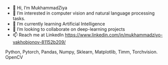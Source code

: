 - 👋 Hi, I’m MukhammadZiya
- 👀 I’m interested in computer vision and natural language processing tasks.
- 🌱 I’m currently learning Artificial Intelligence 
- 💞️ I’m looking to collaborate on deep-learning projects
- 📫 Reach me at  LinkedIn https://www.linkedin.com/in/mukhammadziyo-vakhobjonov-81152b209/

<!---
MukhammadZiya/MukhammadZiya is a ✨ special ✨ repository because its `README.md` (this file) appears on your GitHub profile.
You can click the Preview link to take a look at your changes.
--->
Python, Pytorch, Pandas, Numpy, Sklearn, Matplotlib, Timm, Torchvision. OpenCV
